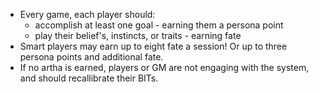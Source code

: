 - Every game, each player should: 
	- accomplish at least one goal - earning them a persona point
	- play their belief's, instincts, or traits - earning fate
- Smart players may earn up to eight fate a session! Or up to three persona points and additional fate.
- If no artha is earned, players or GM are not engaging with the system, and should recallibrate their BITs.